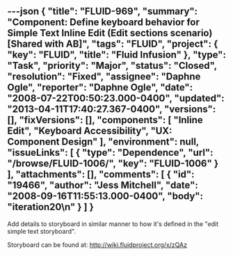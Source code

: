 ---json
{
  "title": "FLUID-969",
  "summary": "Component: Define keyboard behavior for Simple Text Inline Edit (Edit sections scenario) [Shared with AB]",
  "tags": "FLUID",
  "project": {
    "key": "FLUID",
    "title": "Fluid Infusion"
  },
  "type": "Task",
  "priority": "Major",
  "status": "Closed",
  "resolution": "Fixed",
  "assignee": "Daphne Ogle",
  "reporter": "Daphne Ogle",
  "date": "2008-07-22T00:50:23.000-0400",
  "updated": "2013-04-11T17:40:27.367-0400",
  "versions": [],
  "fixVersions": [],
  "components": [
    "Inline Edit",
    "Keyboard Accessibility",
    "UX: Component Design"
  ],
  "environment": null,
  "issueLinks": [
    {
      "type": "Dependence",
      "url": "/browse/FLUID-1006/",
      "key": "FLUID-1006"
    }
  ],
  "attachments": [],
  "comments": [
    {
      "id": "19466",
      "author": "Jess Mitchell",
      "date": "2008-09-16T11:55:13.000-0400",
      "body": "iteration20\n"
    }
  ]
}
---
Add details to storyboard in similar manner to how it's defined in the "edit simple text storyboard".

Storyboard can be found at:  <http://wiki.fluidproject.org/x/zQAz>

        